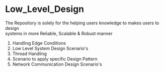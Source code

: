# Low_Level_Design
The Repository is solely for the helping users knowledge to makes users to design  
systems in more Reliable, Scalable & Robust manner
1) Handling Edge Conditions
2) Low Level System Design Scenario's
3) Thread Handling
4) Scenario to apply specific Design Pattern
5) Network Communication Design Scenario's
